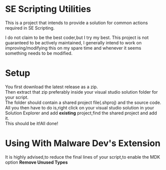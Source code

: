 # SE Scripting Utilities
This is a project that intends to provide a solution for common actions required in SE Scripting.
<p>I do not claim to be the best coder,but I try my best.
This project is not guaranteed to be actively maintained,
I generally intend to work on improving/modifying this on my spare time and whenever it seems something needs to be modified.</p>

# Setup
<p>You first download the latest release as a zip.<br/>
Then extract that zip preferably inside your visual studio solution folder for your script.<br/>
The folder should contain a shared project file(.shproj) and the source code.<br/>
All you then have to do is,right click on your visual studio solution in your Solution Explorer and add <b>existing</b> project,find the shared project and add it.<br/>
This should be it!All done!
</p>

# Using With Malware Dev's Extension
It is highly advised,to reduce the final lines of your script,to enable the MDK option <b>Remove Unused Types<b/>

